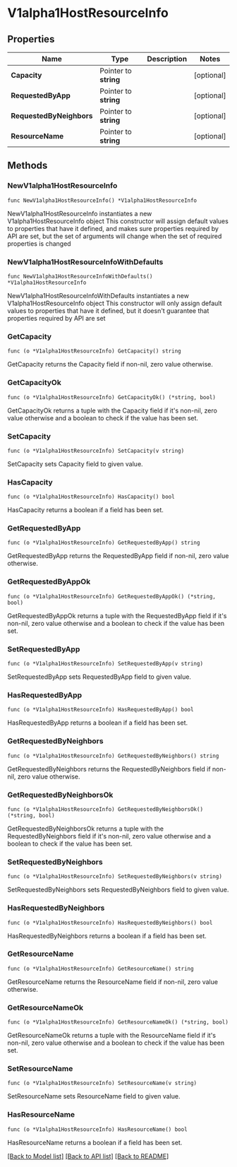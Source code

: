# V1alpha1HostResourceInfo

## Properties

Name | Type | Description | Notes
------------ | ------------- | ------------- | -------------
**Capacity** | Pointer to **string** |  | [optional] 
**RequestedByApp** | Pointer to **string** |  | [optional] 
**RequestedByNeighbors** | Pointer to **string** |  | [optional] 
**ResourceName** | Pointer to **string** |  | [optional] 

## Methods

### NewV1alpha1HostResourceInfo

`func NewV1alpha1HostResourceInfo() *V1alpha1HostResourceInfo`

NewV1alpha1HostResourceInfo instantiates a new V1alpha1HostResourceInfo object
This constructor will assign default values to properties that have it defined,
and makes sure properties required by API are set, but the set of arguments
will change when the set of required properties is changed

### NewV1alpha1HostResourceInfoWithDefaults

`func NewV1alpha1HostResourceInfoWithDefaults() *V1alpha1HostResourceInfo`

NewV1alpha1HostResourceInfoWithDefaults instantiates a new V1alpha1HostResourceInfo object
This constructor will only assign default values to properties that have it defined,
but it doesn't guarantee that properties required by API are set

### GetCapacity

`func (o *V1alpha1HostResourceInfo) GetCapacity() string`

GetCapacity returns the Capacity field if non-nil, zero value otherwise.

### GetCapacityOk

`func (o *V1alpha1HostResourceInfo) GetCapacityOk() (*string, bool)`

GetCapacityOk returns a tuple with the Capacity field if it's non-nil, zero value otherwise
and a boolean to check if the value has been set.

### SetCapacity

`func (o *V1alpha1HostResourceInfo) SetCapacity(v string)`

SetCapacity sets Capacity field to given value.

### HasCapacity

`func (o *V1alpha1HostResourceInfo) HasCapacity() bool`

HasCapacity returns a boolean if a field has been set.

### GetRequestedByApp

`func (o *V1alpha1HostResourceInfo) GetRequestedByApp() string`

GetRequestedByApp returns the RequestedByApp field if non-nil, zero value otherwise.

### GetRequestedByAppOk

`func (o *V1alpha1HostResourceInfo) GetRequestedByAppOk() (*string, bool)`

GetRequestedByAppOk returns a tuple with the RequestedByApp field if it's non-nil, zero value otherwise
and a boolean to check if the value has been set.

### SetRequestedByApp

`func (o *V1alpha1HostResourceInfo) SetRequestedByApp(v string)`

SetRequestedByApp sets RequestedByApp field to given value.

### HasRequestedByApp

`func (o *V1alpha1HostResourceInfo) HasRequestedByApp() bool`

HasRequestedByApp returns a boolean if a field has been set.

### GetRequestedByNeighbors

`func (o *V1alpha1HostResourceInfo) GetRequestedByNeighbors() string`

GetRequestedByNeighbors returns the RequestedByNeighbors field if non-nil, zero value otherwise.

### GetRequestedByNeighborsOk

`func (o *V1alpha1HostResourceInfo) GetRequestedByNeighborsOk() (*string, bool)`

GetRequestedByNeighborsOk returns a tuple with the RequestedByNeighbors field if it's non-nil, zero value otherwise
and a boolean to check if the value has been set.

### SetRequestedByNeighbors

`func (o *V1alpha1HostResourceInfo) SetRequestedByNeighbors(v string)`

SetRequestedByNeighbors sets RequestedByNeighbors field to given value.

### HasRequestedByNeighbors

`func (o *V1alpha1HostResourceInfo) HasRequestedByNeighbors() bool`

HasRequestedByNeighbors returns a boolean if a field has been set.

### GetResourceName

`func (o *V1alpha1HostResourceInfo) GetResourceName() string`

GetResourceName returns the ResourceName field if non-nil, zero value otherwise.

### GetResourceNameOk

`func (o *V1alpha1HostResourceInfo) GetResourceNameOk() (*string, bool)`

GetResourceNameOk returns a tuple with the ResourceName field if it's non-nil, zero value otherwise
and a boolean to check if the value has been set.

### SetResourceName

`func (o *V1alpha1HostResourceInfo) SetResourceName(v string)`

SetResourceName sets ResourceName field to given value.

### HasResourceName

`func (o *V1alpha1HostResourceInfo) HasResourceName() bool`

HasResourceName returns a boolean if a field has been set.


[[Back to Model list]](../README.md#documentation-for-models) [[Back to API list]](../README.md#documentation-for-api-endpoints) [[Back to README]](../README.md)


